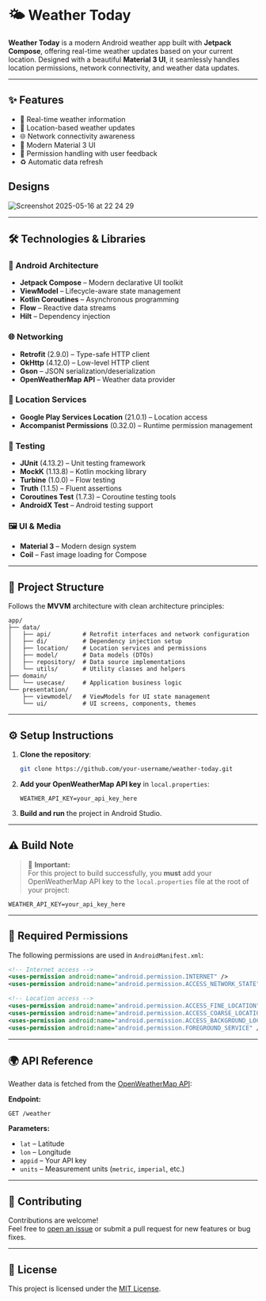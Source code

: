 # 🌤️ Weather Today

**Weather Today** is a modern Android weather app built with **Jetpack Compose**, offering real-time weather updates based on your current location. Designed with a beautiful **Material 3 UI**, it seamlessly handles location permissions, network connectivity, and weather data updates.

---

## ✨ Features

- 🔄 Real-time weather information  
- 📍 Location-based weather updates  
- 🌐 Network connectivity awareness  
- 🎨 Modern Material 3 UI  
- 🔐 Permission handling with user feedback  
- ♻️ Automatic data refresh

## Designs

![Screenshot 2025-05-16 at 22 24 29](https://github.com/user-attachments/assets/5bc5ced4-4cfa-4b88-86b3-7348b49a9e12)


---

## 🛠️ Technologies & Libraries

### 📱 Android Architecture
- **Jetpack Compose** – Modern declarative UI toolkit  
- **ViewModel** – Lifecycle-aware state management  
- **Kotlin Coroutines** – Asynchronous programming  
- **Flow** – Reactive data streams  
- **Hilt** – Dependency injection  

### 🌐 Networking
- **Retrofit** (2.9.0) – Type-safe HTTP client  
- **OkHttp** (4.12.0) – Low-level HTTP client  
- **Gson** – JSON serialization/deserialization  
- **OpenWeatherMap API** – Weather data provider  

### 📍 Location Services
- **Google Play Services Location** (21.0.1) – Location access  
- **Accompanist Permissions** (0.32.0) – Runtime permission management  

### 🧪 Testing
- **JUnit** (4.13.2) – Unit testing framework  
- **MockK** (1.13.8) – Kotlin mocking library  
- **Turbine** (1.0.0) – Flow testing  
- **Truth** (1.1.5) – Fluent assertions  
- **Coroutines Test** (1.7.3) – Coroutine testing tools  
- **AndroidX Test** – Android testing support  

### 🖼️ UI & Media
- **Material 3** – Modern design system  
- **Coil** – Fast image loading for Compose  

---

## 📁 Project Structure

Follows the **MVVM** architecture with clean architecture principles:

```
app/
├── data/
│   ├── api/         # Retrofit interfaces and network configuration
│   ├── di/          # Dependency injection setup
│   ├── location/    # Location services and permissions
│   ├── model/       # Data models (DTOs)
│   ├── repository/  # Data source implementations
│   └── utils/       # Utility classes and helpers
├── domain/
│   └── usecase/     # Application business logic
└── presentation/
    ├── viewmodel/   # ViewModels for UI state management
    └── ui/          # UI screens, components, themes
```

---

## ⚙️ Setup Instructions

1. **Clone the repository**:
   ```bash
   git clone https://github.com/your-username/weather-today.git
   ```

2. **Add your OpenWeatherMap API key** in `local.properties`:
   ```properties
   WEATHER_API_KEY=your_api_key_here
   ```

3. **Build and run** the project in Android Studio.

---

## ⚠️ Build Note

> 🧩 **Important:**  
> For this project to build successfully, you **must** add your OpenWeatherMap API key to the `local.properties` file at the root of your project:

```properties
WEATHER_API_KEY=your_api_key_here
```

---

## 🔐 Required Permissions

The following permissions are used in `AndroidManifest.xml`:

```xml
<!-- Internet access -->
<uses-permission android:name="android.permission.INTERNET" />
<uses-permission android:name="android.permission.ACCESS_NETWORK_STATE" />

<!-- Location access -->
<uses-permission android:name="android.permission.ACCESS_FINE_LOCATION" />
<uses-permission android:name="android.permission.ACCESS_COARSE_LOCATION" />
<uses-permission android:name="android.permission.ACCESS_BACKGROUND_LOCATION" />
<uses-permission android:name="android.permission.FOREGROUND_SERVICE" />
```

---

## 🌍 API Reference

Weather data is fetched from the [OpenWeatherMap API](https://openweathermap.org/api):

**Endpoint:**
```
GET /weather
```

**Parameters:**
- `lat` – Latitude  
- `lon` – Longitude  
- `appid` – Your API key  
- `units` – Measurement units (`metric`, `imperial`, etc.)

---

## 🤝 Contributing

Contributions are welcome!  
Feel free to [open an issue](https://github.com/your-username/weather-today/issues) or submit a pull request for new features or bug fixes.

---

## 📄 License

This project is licensed under the [MIT License](LICENSE).
